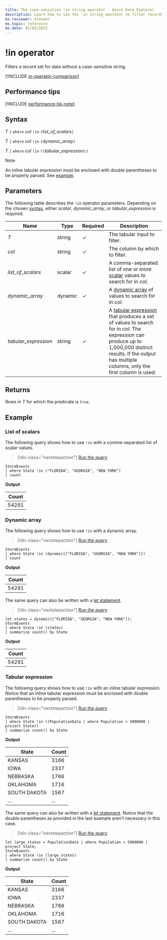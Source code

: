 ```yaml
---
title: The case-sensitive !in string operator - Azure Data Explorer
description: Learn how to use the !in string operator to filter records for data without a case-sensitive string.
ms.reviewer: alexans
ms.topic: reference
ms.date: 02/02/2023
---
```

# !in operator

Filters a record set for data without a case-sensitive string.

[!INCLUDE [in-operator-comparison](../../includes/in-operator-comparison.md)]

## Performance tips

[!INCLUDE [performance-tip-note](../../includes/performance-tip-note.md)]

## Syntax

*T* `|` `where` *col* `!in` `(`*list_of_scalars*`)`

*T* `|` `where` *col* `!in` `(`*dynamic_array*`)`

*T* `|` `where` *col* `!in` `((`*tabular_expression*`))`

> [!NOTE]
> An inline tabular expression must be enclosed with double parentheses to be properly parsed. See [example](#tabular-expression).

## Parameters

The following table describes the `!in` operator parameters. Depending on the chosen [syntax](#syntax), either *scalar*, *dynamic_array*, or *tabular_expression* is required.

| Name | Type | Required | Description |
|--|--|--|--|
| *T* | string | &check; | The tabular input to filter.|
| *col* | string | &check; | The column by which to filter.|
| *list_of_scalars* | scalar | &check; | A comma-separated list of one or more [scalar](scalar-data-types/index.md) values to search for in *col*.|
| *dynamic_array* | dynamic | &check; | A [dynamic array](scalar-data-types/dynamic.md) of values to search for in *col*.|
| *tabular_expression* | string | &check; | A [tabular expression](tabularexpressionstatements.md) that produces a set of values to search for in *col*. The expression can produce up to 1,000,000 distinct results. If the output has multiple columns, only the first column is used.|

## Returns

Rows in *T* for which the predicate is `true`.

## Example

### List of scalars

The following query shows how to use `!in` with a comma-separated list of scalar values.

> [!div class="nextstepaction"]
> <a href="https://dataexplorer.azure.com/clusters/help/databases/Samples?query=H4sIAAAAAAAAAwsuyS/KdS1LzSspVuCqUSjPSC1KVQguSSxJVVDMzFPQUHLz8Q/ydHFU0lFQcnf1D3L3BDP9XMMVIv2DvJU0QbqS80vzSgDNxq+9SgAAAA==" target="_blank">Run the query</a>

```kusto
StormEvents 
| where State !in ("FLORIDA", "GEORGIA", "NEW YORK") 
| count
```

**Output**

|Count|
|---|
|54291|

### Dynamic array

The following query shows how to use `!in` with a dynamic array.

> [!div class="nextstepaction"]
> <a href="https://dataexplorer.azure.com/clusters/help/databases/Samples?query=H4sIAAAAAAAAAwsuyS/KdS1LzSspVuCqUSjPSC1KVQguSSxJVVDMzFPQSKnMS8zNTNaIVnLz8Q/ydHFU0lFQcnf1D3L3BDP9XMMVIv2DvJViNTVBBiTnl+aVAAD4lvyYVQAAAA==" target="_blank">Run the query</a>

```kusto
StormEvents 
| where State !in (dynamic(["FLORIDA", "GEORGIA", "NEW YORK"])) 
| count
```

**Output**

|Count|
|---|
|54291|  

The same query can also be written with a [let statement](letstatement.md).

> [!div class="nextstepaction"]
> <a href="https://dataexplorer.azure.com/clusters/help/databases/Samples?query=H4sIAAAAAAAAA8tJLVEoLkksSS1WsFVIqcxLzM1M1ohWcvPxD/J0cVTSUVByd/UPcvcEM/1cwxUi/YO8lWI1rbmCS/KLcl3LUvNKihW4ahTKM1KLUhWCQUYpKGbmKWhATNUEShWX5uYmFmVWpSok55fmlWhoKiRVQlQCAKFqvAF+AAAA" target="_blank">Run the query</a>

```kusto
let states = dynamic(["FLORIDA", "GEORGIA", "NEW YORK"]);
StormEvents 
| where State !in (states)
| summarize count() by State
```

**Output**

|Count|
|---|
|54291|

### Tabular expression

The following query shows how to use `!in` with an inline tabular expression. Notice that an inline tabular expression must be enclosed with double parentheses to be properly parsed.

> [!div class="nextstepaction"]
> <a href="https://dataexplorer.azure.com/clusters/help/databases/Samples?query=H4sIAAAAAAAAAwsuyS/KdS1LzSspVuCqUSjPSC1KVQguSSxJVVDMzFPQ0AjILyjNSSzJzM9zSSxJVIApQQgr2CmYGoABULKgKD8rNbkEYoKmJtDE4tLc3MSizKpUheT80rwSDU2FpEqINABw+yCTewAAAA==" target="_blank">Run the query</a>

```kusto
StormEvents 
| where State !in ((PopulationData | where Population > 5000000 | project State))
| summarize count() by State
```

**Output**

|State|Count|
|--|--|
|KANSAS|3166|
|IOWA|2337|
|NEBRASKA|1766|
|OKLAHOMA|1716|
|SOUTH DAKOTA|1567|
|...|...|

The same query can also be written with a [let statement](letstatement.md). Notice that the double parentheses as provided in the last example aren't necessary in this case.

> [!div class="nextstepaction"]
> <a href="https://dataexplorer.azure.com/clusters/help/databases/Samples?query=H4sIAAAAAAAAA02NvQrCQBCE+zzF2CWdjZXEKvZCHkDWsCQnd7dhby+i+PD5ESFTznwf49ngSXu+JyPjhBo3GbMncxIbMsIXr4GVdzUuOB23LOOo8uTO0K76uWhNNFwnjpZQ/NVtw8FFlPuvagFSDoHUfRid5Ghlhcf7x89eufmimgAAAA==" target="_blank">Run the query</a>

```kusto
let large_states = PopulationData | where Population > 5000000 | project State;
StormEvents 
| where State !in (large_states)
| summarize count() by State
```

**Output**

|State|Count|
|--|--|
|KANSAS|3166|
|IOWA|2337|
|NEBRASKA|1766|
|OKLAHOMA|1716|
|SOUTH DAKOTA|1567|
|...|...|
